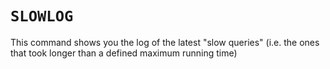 # `SLOWLOG`
This command shows you the log of the latest "slow queries" (i.e. the ones that took longer than a defined maximum running time)
